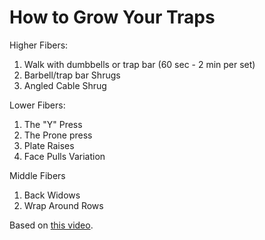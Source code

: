 # How to Grow Your Traps

Higher Fibers:
1. Walk with dumbbells or trap bar (60 sec - 2 min per set)
2. Barbell/trap bar Shrugs
3. Angled Cable Shrug

Lower Fibers:
1. The "Y" Press
2. The Prone press
3. Plate Raises
4. Face Pulls Variation

Middle Fibers
1. Back Widows
2. Wrap Around Rows

Based on [this video](https://www.youtube.com/watch?v=eqYNJLbxRkk).
